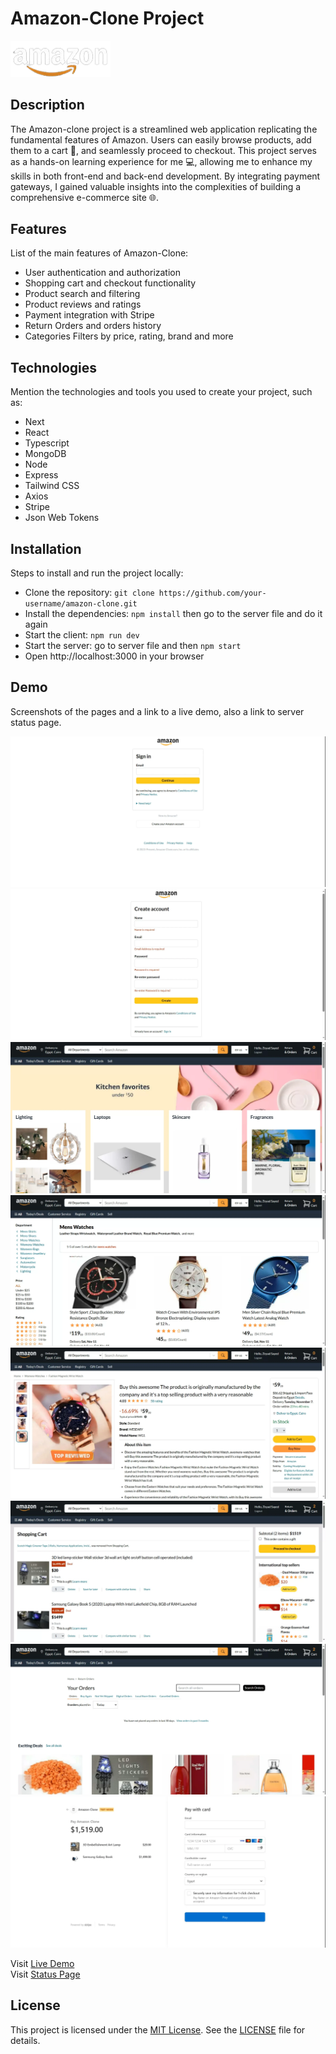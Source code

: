 # Amazon-Clone Project

<img src="./public/logo.png" width=160  >

## Description

The Amazon-clone project is a streamlined web application replicating the fundamental features of Amazon. Users can easily browse products, add them to a cart 🛒, and seamlessly proceed to checkout. This project serves as a hands-on learning experience for me 💻, allowing me to enhance my skills in both front-end and back-end development. By integrating payment gateways, I gained valuable insights into the complexities of building a comprehensive e-commerce site 🌐.

## Features

List of the main features of Amazon-Clone:

- User authentication and authorization
- Shopping cart and checkout functionality
- Product search and filtering
- Product reviews and ratings
- Payment integration with Stripe
- Return Orders and orders history
- Categories Filters by price, rating, brand and more

## Technologies

Mention the technologies and tools you used to create your project, such as:

- Next
- React
- Typescript
- MongoDB
- Node
- Express
- Tailwind CSS
- Axios
- Stripe
- Json Web Tokens

## Installation

Steps to install and run the project locally:

- Clone the repository: `git clone https://github.com/your-username/amazon-clone.git`
- Install the dependencies: `npm install` then go to the server file and do it again
- Start the client: `npm run dev`
- Start the server: go to server file and then `npm start`
- Open http://localhost:3000 in your browser

## Demo

Screenshots of the pages and a link to a live demo, also a link to server status page.

![sing in page screenshot](./public/screenshots/signin.webp "Sign in Page")
![register page screenshot](./public/screenshots/register.webp "Register Page")
![home page screenshot](./public/screenshots/home.webp "Home page")
![category page screenshot](./public/screenshots/category.webp "Category Page")
![product-details page screenshot](./public/screenshots/product_details.webp "Product Details Page")
![cart page screenshot](./public/screenshots/cart.webp "Cart Page")
![return-orders page screenshot](./public/screenshots/return_orders.webp "Return Orders Page")
![checkout page screenshot](./public/screenshots/checkout.webp "Checkout Page")

Visit [Live Demo](https://amazon-clone-24.netlify.app/)
<br>
Visit [Status Page](https://stats.uptimerobot.com/MPpo3txRM4)

## License

This project is licensed under the [MIT License](https://choosealicense.com/licenses/mit/). See the [LICENSE](./LICENSE.txt) file for details.
